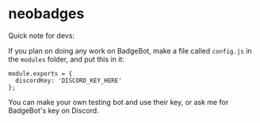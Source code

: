 # neobadges

Quick note for devs:

If you plan on doing any work on BadgeBot, make a file called `config.js` in the `modules` folder, and put this in it:
```
module.exports = {
  discordKey: 'DISCORD_KEY_HERE'
};
```
You can make your own testing bot and use their key, or ask me for BadgeBot's key on Discord.
